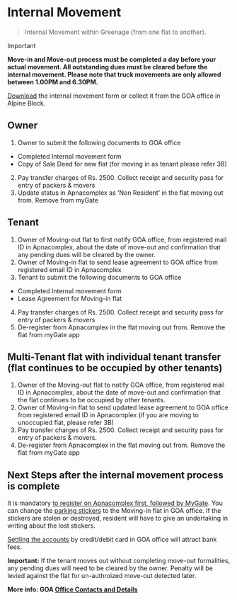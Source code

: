 # Internal Movement

> Internal Movement within Greenage (from one flat to another).

> [!IMPORTANT]
> **Move-in and Move-out process must be completed a day before your actual movement. All outstanding dues must be cleared before the internal movement. Please note that truck movements are only allowed between __1.00PM and 6.30PM__.**


[Download](https://drive.google.com/file/d/1nOXS8V3wUE-gkKrS7Kpt1Zjab2gZIXZB/) the internal movement form or collect it from the GOA office in Alpine Block.

## Owner

1. Owner to submit the following documents to GOA office
* Completed Internal movement form 
* Copy of Sale Deed for new flat (for moving in as tenant please refer 3B)
2. Pay transfer charges of Rs. 2500. Collect receipt and security pass for entry of packers & movers
3. Update status in Apnacomplex as ‘Non Resident’ in the flat moving out from. Remove from myGate

## Tenant

1. Owner of Moving-out flat to first notify GOA office,  from registered mail ID in Apnacomplex, about the date of move-out and confirmation that any pending dues will be cleared by the owner.
2. Owner of Moving-in flat to send lease agreement to GOA office from registered email ID in Apnacomplex 
3. Tenant to submit the following documents to GOA office
* Completed Internal movement form 
* Lease Agreement for Moving-in flat
4. Pay transfer charges of Rs. 2500. Collect receipt and security pass for entry of packers & movers
5. De-register from Apnacomplex in the flat moving out from. Remove the flat from myGate app

## Multi-Tenant flat with individual tenant transfer (flat continues to be occupied by other tenants)

1. Owner of the Moving-out flat to notify GOA office, from registered mail ID in Apnacomplex, about the date of move-out and confirmation that the flat continues to be occupied by other tenants.
2. Owner of Moving-in flat to send updated lease agreement to GOA office from registered email ID in Apnacomplex (if you are moving to unoccupied flat, please refer 3B)
3. Pay transfer charges of Rs. 2500. Collect receipt and security pass for entry of packers & movers. 
4. De-register from Apnacomplex in the flat moving out from. Remove the flat from myGate app

## Next Steps after the internal movement process is complete

It is mandatory [to register on Apnacomplex first, followed by MyGate](/info/apps). You can change the [parking stickers](/policies/stickers) to the Moving-in flat in GOA office. If the stickers are stolen or destroyed, resident will have to give an undertaking in writing about the lost stickers.  

[Settling the accounts](/info/dues) by credit/debit card in GOA office will attract bank fees. 

**Important:** If the tenant moves out without completing move-out formalities, any pending dues will need to be cleared by the owner. Penalty will be levied against the flat for un-authroized move-out detected later.

__More info: GOA [Office Contacts and Details](/info/contact)__
